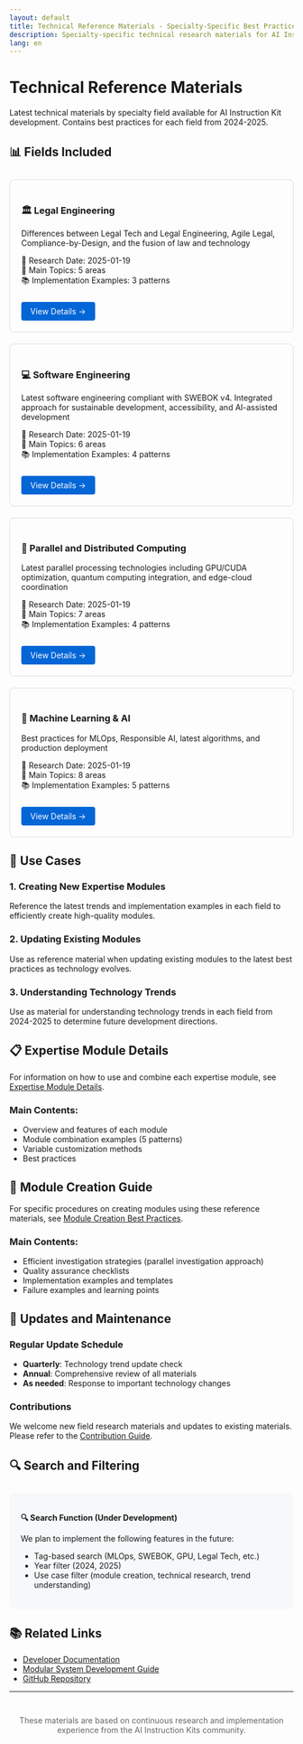 ```yaml
---
layout: default
title: Technical Reference Materials - Specialty-Specific Best Practices
description: Specialty-specific technical research materials for AI Instruction Kit development
lang: en
---
```


# Technical Reference Materials

Latest technical materials by specialty field available for AI Instruction Kit development. Contains best practices for each field from 2024-2025.

## 📊 Fields Included

<div style="display: grid; grid-template-columns: repeat(auto-fit, minmax(300px, 1fr)); gap: 20px; margin: 2em 0;">

<div style="border: 1px solid #ddd; padding: 20px; border-radius: 8px;">
  <h3>🏛️ Legal Engineering</h3>
  <p>Differences between Legal Tech and Legal Engineering, Agile Legal, Compliance-by-Design, and the fusion of law and technology</p>
  <ul style="list-style-type: none; padding: 0;">
    <li>📅 Research Date: 2025-01-19</li>
    <li>🎯 Main Topics: 5 areas</li>
    <li>📚 Implementation Examples: 3 patterns</li>
  </ul>
  <a href="legal-engineering" style="display: inline-block; margin-top: 10px; padding: 8px 16px; background-color: #0366d6; color: white; text-decoration: none; border-radius: 4px;">View Details →</a>
</div>

<div style="border: 1px solid #ddd; padding: 20px; border-radius: 8px;">
  <h3>💻 Software Engineering</h3>
  <p>Latest software engineering compliant with SWEBOK v4. Integrated approach for sustainable development, accessibility, and AI-assisted development</p>
  <ul style="list-style-type: none; padding: 0;">
    <li>📅 Research Date: 2025-01-19</li>
    <li>🎯 Main Topics: 6 areas</li>
    <li>📚 Implementation Examples: 4 patterns</li>
  </ul>
  <a href="software-engineering" style="display: inline-block; margin-top: 10px; padding: 8px 16px; background-color: #0366d6; color: white; text-decoration: none; border-radius: 4px;">View Details →</a>
</div>

<div style="border: 1px solid #ddd; padding: 20px; border-radius: 8px;">
  <h3>🔀 Parallel and Distributed Computing</h3>
  <p>Latest parallel processing technologies including GPU/CUDA optimization, quantum computing integration, and edge-cloud coordination</p>
  <ul style="list-style-type: none; padding: 0;">
    <li>📅 Research Date: 2025-01-19</li>
    <li>🎯 Main Topics: 7 areas</li>
    <li>📚 Implementation Examples: 4 patterns</li>
  </ul>
  <a href="parallel-distributed" style="display: inline-block; margin-top: 10px; padding: 8px 16px; background-color: #0366d6; color: white; text-decoration: none; border-radius: 4px;">View Details →</a>
</div>

<div style="border: 1px solid #ddd; padding: 20px; border-radius: 8px;">
  <h3>🤖 Machine Learning & AI</h3>
  <p>Best practices for MLOps, Responsible AI, latest algorithms, and production deployment</p>
  <ul style="list-style-type: none; padding: 0;">
    <li>📅 Research Date: 2025-01-19</li>
    <li>🎯 Main Topics: 8 areas</li>
    <li>📚 Implementation Examples: 5 patterns</li>
  </ul>
  <a href="machine-learning" style="display: inline-block; margin-top: 10px; padding: 8px 16px; background-color: #0366d6; color: white; text-decoration: none; border-radius: 4px;">View Details →</a>
</div>

</div>

## 🎯 Use Cases

### 1. Creating New Expertise Modules
Reference the latest trends and implementation examples in each field to efficiently create high-quality modules.

### 2. Updating Existing Modules
Use as reference material when updating existing modules to the latest best practices as technology evolves.

### 3. Understanding Technology Trends
Use as material for understanding technology trends in each field from 2024-2025 to determine future development directions.

## 📋 Expertise Module Details

For information on how to use and combine each expertise module, see [Expertise Module Details](expertise-modules).

### Main Contents:
- Overview and features of each module
- Module combination examples (5 patterns)
- Variable customization methods
- Best practices

## 📝 Module Creation Guide

For specific procedures on creating modules using these reference materials, see [Module Creation Best Practices](../best-practices/module-creation).

### Main Contents:
- Efficient investigation strategies (parallel investigation approach)
- Quality assurance checklists
- Implementation examples and templates
- Failure examples and learning points

## 🔄 Updates and Maintenance

### Regular Update Schedule
- **Quarterly**: Technology trend update check
- **Annual**: Comprehensive review of all materials
- **As needed**: Response to important technology changes

### Contributions
We welcome new field research materials and updates to existing materials. Please refer to the [Contribution Guide](/en/developers#contribution).

## 🔍 Search and Filtering

<div style="background-color: #f6f8fa; padding: 20px; border-radius: 8px; margin: 2em 0;">
  <p><strong>🔍 Search Function (Under Development)</strong></p>
  <p>We plan to implement the following features in the future:</p>
  <ul>
    <li>Tag-based search (MLOps, SWEBOK, GPU, Legal Tech, etc.)</li>
    <li>Year filter (2024, 2025)</li>
    <li>Use case filter (module creation, technical research, trend understanding)</li>
  </ul>
</div>

## 📚 Related Links

- [Developer Documentation](/en/developers)
- [Modular System Development Guide](https://github.com/dobachi/AI_Instruction_Kits/blob/main/modular/DEVELOPMENT.md)
- [GitHub Repository](https://github.com/dobachi/AI_Instruction_Kits)

---

<div style="text-align: center; margin-top: 3em; color: #666;">
  These materials are based on continuous research and implementation experience from the AI Instruction Kits community.
</div>
